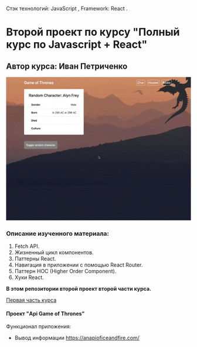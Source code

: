 Стэк технологий: JavaScript , Framework: React .
# Второй проект по курсу "Полный курс по Javascript + React"
## Автор курса: Иван Петриченко

![alt-текст](markdown/project.gif "Проект")
### Описание изученного материала:
1. Fetch API.
2. Жизненный цикл компонентов.
3. Паттерны React.
4. Навигация в приложении с помощью React Router.
5. Паттерн HOC (Higher Order Component).
6. Хуки React.

**В этом репозитории второй проект второй части курса.**

[Первая часть курса](https://github.com/winesf/JavaScript)

#### Проект "Api Game of Thrones" 

Функционал приложения:
* Вывод информации https://anapioficeandfire.com/



